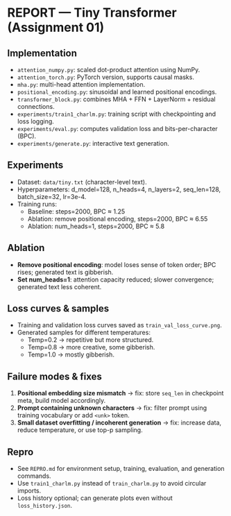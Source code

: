 # REPORT — Tiny Transformer (Assignment 01)

## Implementation
- `attention_numpy.py`: scaled dot-product attention using NumPy.
- `attention_torch.py`: PyTorch version, supports causal masks.
- `mha.py`: multi-head attention implementation.
- `positional_encoding.py`: sinusoidal and learned positional encodings.
- `transformer_block.py`: combines MHA + FFN + LayerNorm + residual connections.
- `experiments/train1_charlm.py`: training script with checkpointing and loss logging.
- `experiments/eval.py`: computes validation loss and bits-per-character (BPC).
- `experiments/generate.py`: interactive text generation.

## Experiments
- Dataset: `data/tiny.txt` (character-level text).
- Hyperparameters: d_model=128, n_heads=4, n_layers=2, seq_len=128, batch_size=32, lr=3e-4.
- Training runs:
  - Baseline: steps=2000, BPC ≈ 1.25
  - Ablation: remove positional encoding, steps=2000, BPC ≈ 6.55
  - Ablation: num_heads=1, steps=2000, BPC ≈ 5.8

## Ablation
- **Remove positional encoding**: model loses sense of token order; BPC rises; generated text is gibberish.
- **Set num_heads=1**: attention capacity reduced; slower convergence; generated text less coherent.

## Loss curves & samples
- Training and validation loss curves saved as `train_val_loss_curve.png`.
- Generated samples for different temperatures:
  - Temp=0.2 → repetitive but more structured.
  - Temp=0.8 → more creative, some gibberish.
  - Temp=1.0 → mostly gibberish.

## Failure modes & fixes
1. **Positional embedding size mismatch** → fix: store `seq_len` in checkpoint meta, build model accordingly.
2. **Prompt containing unknown characters** → fix: filter prompt using training vocabulary or add `<unk>` token.
3. **Small dataset overfitting / incoherent generation** → fix: increase data, reduce temperature, or use top-p sampling.

## Repro
- See `REPRO.md` for environment setup, training, evaluation, and generation commands.
- Use `train1_charlm.py` instead of `train_charlm.py` to avoid circular imports.
- Loss history optional; can generate plots even without `loss_history.json`.
